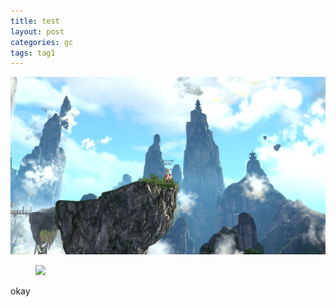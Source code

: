 ```yaml
---
title: test
layout: post
categories: gc
tags: tag1
---
```

![](../file/img/test.jpg)

<figure>
<a><img src="{{site.url}}/file/img/test.jpg"></a>
</figure>

okay